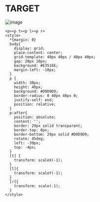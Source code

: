 # TARGET

![image](https://github.com/gaschneider/cssbattle/assets/16023844/18dfdad6-be05-4729-8314-1d3e95ba1043)

```
<p><p t><p l><p r>
<style>
  *{margin: 0}
  body{
    display: grid;
    place-content: center;
    grid-template: 40px 40px / 40px 40px;
    gap: 20px 10px;
    background: #E3516E;
    margin-left: -10px;
  }
  p {
    width: 30px;
    height: 40px;
    background: #D9D9D9;
    border-radius: 0 40px 40px 0;
    justify-self: end;
    position: relative;
  }
  p:after{
    position: absolute;
    content: '';
    border: 29px solid transparent;
    border-top: 0px;
    border-bottom: 29px solid #D9D9D9;
    rotate: 45deg;
    left: -39px;
    top: -4px;
  }
  [t] {
    transform: scaleX(-1);
  }
  [l]{
    transform: scaleY(-1);
  }
  [r]{
    transform: scale(-1);
  }
</style>
```
